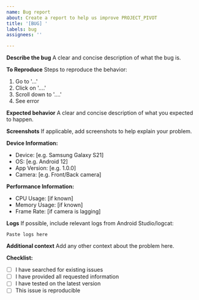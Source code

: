 ```yaml
---
name: Bug report
about: Create a report to help us improve PROJECT_PIVOT
title: '[BUG] '
labels: bug
assignees: ''

---
```


**Describe the bug**
A clear and concise description of what the bug is.

**To Reproduce**
Steps to reproduce the behavior:
1. Go to '...'
2. Click on '....'
3. Scroll down to '....'
4. See error

**Expected behavior**
A clear and concise description of what you expected to happen.

**Screenshots**
If applicable, add screenshots to help explain your problem.

**Device Information:**
 - Device: [e.g. Samsung Galaxy S21]
 - OS: [e.g. Android 12]
 - App Version: [e.g. 1.0.0]
 - Camera: [e.g. Front/Back camera]

**Performance Information:**
 - CPU Usage: [if known]
 - Memory Usage: [if known]
 - Frame Rate: [if camera is lagging]

**Logs**
If possible, include relevant logs from Android Studio/logcat:
```
Paste logs here
```

**Additional context**
Add any other context about the problem here.

**Checklist:**
- [ ] I have searched for existing issues
- [ ] I have provided all requested information
- [ ] I have tested on the latest version
- [ ] This issue is reproducible 